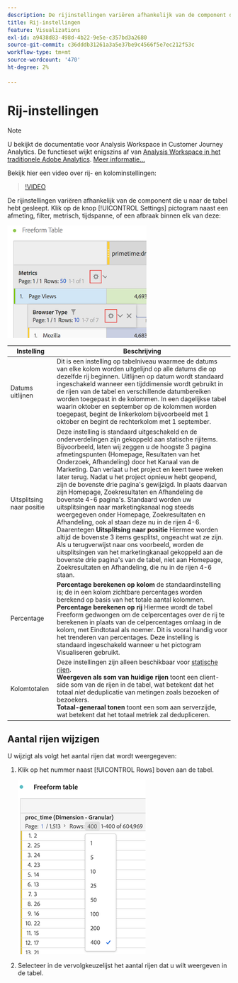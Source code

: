 ```yaml
---
description: De rijinstellingen variëren afhankelijk van de component die u naar de tabel hebt gesleept.
title: Rij-instellingen
feature: Visualizations
exl-id: a9438d83-498d-4b22-9e5e-c357bd3a2680
source-git-commit: c36dddb31261a3a5e37be9c4566f5e7ec212f53c
workflow-type: tm+mt
source-wordcount: '470'
ht-degree: 2%

---
```


# Rij-instellingen

>[!NOTE]
>
>U bekijkt de documentatie voor Analysis Workspace in Customer Journey Analytics. De functieset wijkt enigszins af van [Analysis Workspace in het traditionele Adobe Analytics](https://experienceleague.adobe.com/docs/analytics/analyze/analysis-workspace/home.html). [Meer informatie...](/help/getting-started/cja-aa.md)

Bekijk hier een video over rij- en kolominstellingen:

>[!VIDEO](https://video.tv.adobe.com/v/40382/?quality=12)

De rijinstellingen variëren afhankelijk van de component die u naar de tabel hebt gesleept. Klik op de knop [!UICONTROL Settings] pictogram naast een afmeting, filter, metrisch, tijdspanne, of een afbraak binnen elk van deze:

![](assets/row-settings.png)

| Instelling | Beschrijving |
| --- | --- |
| Datums uitlijnen | Dit is een instelling op tabelniveau waarmee de datums van elke kolom worden uitgelijnd op alle datums die op dezelfde rij beginnen. Uitlijnen op datum wordt standaard ingeschakeld wanneer een tijddimensie wordt gebruikt in de rijen van de tabel en verschillende datumbereiken worden toegepast in de kolommen. In een dagelijkse tabel waarin oktober en september op de kolommen worden toegepast, begint de linkerkolom bijvoorbeeld met 1 oktober en begint de rechterkolom met 1 september. |
| Uitsplitsing naar positie | Deze instelling is standaard uitgeschakeld en de onderverdelingen zijn gekoppeld aan statische rijitems. Bijvoorbeeld, laten wij zeggen u de hoogste 3 pagina afmetingspunten (Homepage, Resultaten van het Onderzoek, Afhandeling) door het Kanaal van de Marketing. Dan verlaat u het project en keert twee weken later terug. Nadat u het project opnieuw hebt geopend, zijn de bovenste drie pagina&#39;s gewijzigd. In plaats daarvan zijn Homepage, Zoekresultaten en Afhandeling de bovenste 4-6 pagina&#39;s. Standaard worden uw uitsplitsingen naar marketingkanaal nog steeds weergegeven onder Homepage, Zoekresultaten en Afhandeling, ook al staan deze nu in de rijen 4-6. <br> Daarentegen **Uitsplitsing naar positie** Hiermee worden altijd de bovenste 3 items gesplitst, ongeacht wat ze zijn. Als u terugverwijst naar ons voorbeeld, worden de uitsplitsingen van het marketingkanaal gekoppeld aan de bovenste drie pagina&#39;s van de tabel, niet aan Homepage, Zoekresultaten en Afhandeling, die nu in de rijen 4-6 staan. |
| Percentage | **Percentage berekenen op kolom** de standaardinstelling is; de in een kolom zichtbare percentages worden berekend op basis van het totale aantal kolommen. <br>**Percentage berekenen op rij** Hiermee wordt de tabel Freeform gedwongen om de celpercentages over de rij te berekenen in plaats van de celpercentages omlaag in de kolom, met Eindtotaal als noemer. Dit is vooral handig voor het trenderen van percentages. Deze instelling is standaard ingeschakeld wanneer u het pictogram Visualiseren gebruikt. |
| Kolomtotalen | Deze instellingen zijn alleen beschikbaar voor [statische rijen](/help/analysis-workspace/visualizations/freeform-table/column-row-settings/manual-vs-dynamic-rows.md). <br> **Weergeven als som van huidige rijen** toont een client-side som van de rijen in de tabel, wat betekent dat het totaal *niet* deduplicatie van metingen zoals bezoeken of bezoekers. <br> **Totaal-generaal tonen** toont een som aan serverzijde, wat betekent dat het totaal metriek zal dedupliceren. |

## Aantal rijen wijzigen

U wijzigt als volgt het aantal rijen dat wordt weergegeven:

1. Klik op het nummer naast [!UICONTROL Rows] boven aan de tabel.

   ![](assets/row-number.png)

1. Selecteer in de vervolgkeuzelijst het aantal rijen dat u wilt weergeven in de tabel.